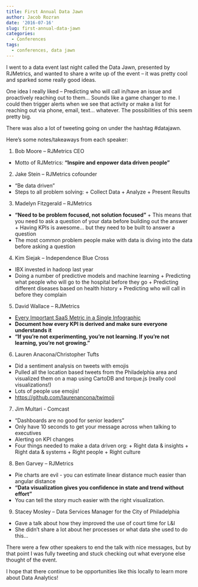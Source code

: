 ```yaml
---
title: First Annual Data Jawn
author: Jacob Rozran
date: '2016-07-16'
slug: first-annual-data-jawn
categories:
  - Conferences
tags:
  - conferences, data jawn
---
```


I went to a data event last night called the Data Jawn, presented by RJMetrics, and wanted to share a write up of the event – it was pretty cool and sparked some really good ideas.

One idea I really liked – Predicting who will call in/have an issue and proactively reaching out to them… Sounds like a game changer to me. I could then trigger alerts when we see that activity or make a list for reaching out via phone, email, text… whatever. The possibilities of this seem pretty big.

There was also a lot of tweeting going on under the hashtag #datajawn.

Here’s some notes/takeaways from each speaker:

1. Bob Moore – RJMetrics CEO
  + Motto of RJMetrics: **“Inspire and enpower data driven people”**
2. Jake Stein – RJMetrics cofounder
  + “Be data driven”
  + Steps to all problem solving:
        + Collect Data
        + Analyze
        + Present Results
3. Madelyn Fitzgerald – RJMetrics
  + **“Need to be problem focused, not solution focused”**
        + This means that you need to ask a question of your data before building out the answer
        + Having KPIs is awesome… but they need to be built to answer a question
  + The most common problem people make with data is diving into the data before asking a question
4. Kim Siejak – Independence Blue Cross
  + IBX invested in hadoop last year
  + Doing a number of predictive models and machine learning
        + Predicting what people who will go to the hospital before they go
        + Predicting different diseases based on health history
        + Predicting who will call in before they complain
5. David Wallace – RJMetrics
  + [Every Important SaaS Metric in a Single Infographic](https://blog.rjmetrics.com/2015/05/19/every-important-saas-metric-in-a-single-infographic/)
  + **Document how every KPI is derived and make sure everyone understands it**
  + **“If you’re not experimenting, you’re not learning. If you’re not learning, you’re not growing.”**
6. Lauren Anacona/Christopher Tufts
  + Did a sentiment analysis on tweets with emojis
  + Pulled all the location based tweets from the Philadelphia area and visualized them on a map using CartoDB and torque.js (really cool visualizations!)
  + Lots of people use emojis! 
  + https://github.com/laurenancona/twimoji
7. Jim Multari - Comcast
  + “Dashboards are no good for senior leaders”
  + Only have 10 seconds to get your message across when talking to executives
  + Alerting on KPI changes
  + Four things needed to make a data driven org:
        + Right data & insights
        + Right data & systems
        + Right people
        + Right culture
8. Ben Garvey – RJMetrics
  + Pie charts are evil - you can estimate linear distance much easier than angular distance
  + **“Data visualization gives you confidence in state and trend without effort”**
  + You can tell the story much easier with the right visualization.
9. Stacey Mosley – Data Services Manager for the City of Philadelphia
  + Gave a talk about how they improved the use of court time for L&I
  + She didn’t share a lot about her processes or what data she used to do this…

There were a few other speakers to end the talk with nice messages, but by that point I was fully tweeting and stuck checking out what everyone else thought of the event.

I hope that there continue to be opportunities like this locally to learn more about Data Analytics!